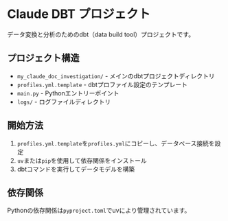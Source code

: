 # Claude DBT プロジェクト

データ変換と分析のためのdbt（data build tool）プロジェクトです。

## プロジェクト構造

- `my_claude_doc_investigation/` - メインのdbtプロジェクトディレクトリ
- `profiles.yml.template` - dbtプロファイル設定のテンプレート
- `main.py` - Pythonエントリーポイント
- `logs/` - ログファイルディレクトリ

## 開始方法

1. `profiles.yml.template`を`profiles.yml`にコピーし、データベース接続を設定
2. `uv`または`pip`を使用して依存関係をインストール
3. dbtコマンドを実行してデータモデルを構築

## 依存関係

Pythonの依存関係は`pyproject.toml`でuvにより管理されています。